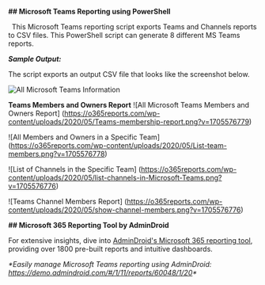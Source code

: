 **## Microsoft Teams Reporting using PowerShell**

`   `This Microsoft Teams reporting script exports Teams and Channels reports to CSV files. This PowerShell script can generate 8 different MS Teams reports.

***Sample Output:***

The script exports an output CSV file that looks like the screenshot below. 

![All Microsoft Teams Information](https://o365reports.com/wp-content/uploads/2020/05/All-teams-report.png?v=1705576780)

**Teams Members and Owners Report**
![All Microsoft Teams Members and Owners Report] (https://o365reports.com/wp-content/uploads/2020/05/Teams-membership-report.png?v=1705576779)

![All Members and Owners in a Specific Team] (https://o365reports.com/wp-content/uploads/2020/05/List-team-members.png?v=1705576778)

![List of Channels in the Specific Team] (https://o365reports.com/wp-content/uploads/2020/05/list-channels-in-Microsoft-Teams.png?v=1705576776)

![Teams Channel Members Report] (https://o365reports.com/wp-content/uploads/2020/05/show-channel-members.png?v=1705576776)

**## Microsoft 365 Reporting Tool by AdminDroid** 

For extensive insights, dive into [AdminDroid's Microsoft 365 reporting tool](https://admindroid.com/?src=GitHub), providing over 1800 pre-built reports and intuitive dashboards.

*\*Easily manage Microsoft Teams reporting using AdminDroid: <https://demo.admindroid.com/#/1/11/reports/60048/1/20>\**




